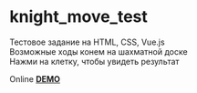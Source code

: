 # knight_move_test

Тестовое задание на HTML, CSS, Vue.js </br>
Возможные ходы конем на шахматной доске </br>
Нажми на клетку, чтобы увидеть результат

Online **[DEMO](https://DmitriBelski.github.io/knight_move_test/index.html)**


